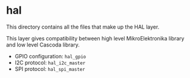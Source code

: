 # hal

This directory contains all the files that make up the HAL layer. 

This layer gives compatibility between high level MikroElektronika library and low level Cascoda library.

- GPIO configuration: ``hal_gpio``
- I2C protocol: ``hal_i2c_master``
- SPI protocol: ``hal_spi_master``